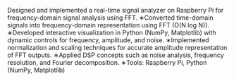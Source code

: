  Designed and implemented a real-time signal analyzer on Raspberry Pi for frequency-domain signal analysis using
 FFT.
 ∗Converted time-domain signals into frequency-domain representation using FFT (O(N log N)).
 ∗Developed interactive visualization in Python (NumPy, Matplotlib) with dynamic controls for frequency,
 amplitude, and noise.
 ∗Implemented normalization and scaling techniques for accurate amplitude representation of FFT outputs.
 ∗Applied DSP concepts such as noise analysis, frequency resolution, and Fourier decomposition.
 ∗Tools: Raspberry Pi, Python (NumPy, Matplotlib)
 
